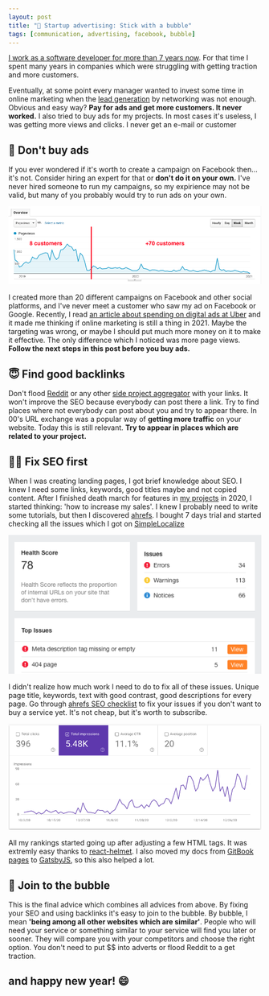 ```yaml
---
layout: post
title: "📢 Startup advertising: Stick with a bubble"
tags: [communication, advertising, facebook, bubble]
---
```


[I work as a software developer for more than 7 years now](https://twitter.com/jakub_pomykala). For that time I spent many years in companies which were struggling with 
getting traction and more customers. 

Eventually, at some point every manager wanted to invest some time in online marketing when the [lead generation](https://en.wikipedia.org/wiki/Lead_generation) by networking was not enough.
Obvious and easy way? __Pay for ads and get more customers. It never worked.__ I also tried to buy ads for my projects. 
In most cases it's useless, I was getting more views and clicks. I never get an e-mail or customer

## 👺 Don't buy ads

If you ever wondered if it's worth to create a campaign on Facebook then... it's not. Consider hiring an expert for that or __don't do it on your own.__
I've never hired someone to run my campaigns, so my expirience may not be valid, but many of you probably would try to run ads on your own.

![SimpleLocalize ahrefs report](/assets/2021-01-04/analytics.png)

I created more than 20 different campaigns on Facebook and other social platforms, and I've never meet a customer
who saw my ad on Facebook or Google. Recently, I read [an article about spending on digital ads at Uber](https://www.forbes.com/sites/augustinefou/2021/01/02/when-big-brands-stopped-spending-on-digital-ads-nothing-happened-why/) and it made me thinking if online marketing is still a thing in 2021. 
Maybe the targeting was wrong, or maybe I should put much more money on it to make it effective. The only difference which I noticed was more page views.
__Follow the next steps in this post before you buy ads.__

## 😇 Find good backlinks

Don't flood [Reddit](https://reddit.com) or any other [side project aggregator](https://www.producthunt.com) with your links. It won't improve the SEO because everybody can post there a link. 
Try to find places where not everybody can post about you and try to appear there. In 00's URL exchange was a popular way of __getting more traffic__ on your website. Today this is still relevant. 
__Try to appear in places which are related to your project.__

## 👨‍🔧 Fix SEO first
When I was creating landing pages, I got brief knowledge about SEO. I knew I need some links, keywords, good titles maybe and not copied content.
After I finished death march for features in [my projects](/#projects) in 2020, I started thinking: 'how to increase my sales'. I knew I probably need to write some tutorials, 
but then I discovered [ahrefs](https://ahrefs.com). I bought 7 days trial and started checking all the issues which I got on [SimpleLocalize](https://simplelocalize.io)

![SimpleLocalize ahrefs report](/assets/2021-01-04/simplelocalize-ahrefs.png)

I didn't realize how much work I need to do to fix all of these issues. Unique page title, keywords, text with good contrast, good descriptions for every page. Go through [ahrefs SEO checklist](https://ahrefs.com/blog/seo-checklist/)
to fix your issues if you don't want to buy a service yet. It's not cheap, but it's worth to subscribe. 

![SimpleLocalize backlinks](/assets/2021-01-04/impressions.png)

All my rankings started going up after adjusting a few HTML tags. It was extremly easy thanks to [react-helmet](https://www.npmjs.org/package/react-helmet). I also moved my docs from [GitBook pages](https://docs.gitbook.com/editing-content/content-structure) to [GatsbyJS](https://www.gatsbyjs.com), so this also helped a lot.

## 🛁 Join to the bubble
This is the final advice which combines all advices from above. By fixing your SEO and using backlinks it's easy to join to the bubble. 
By bubble, I mean __'being among all other websites which are similar'__. People who will need your service or something similar to your service will find you later or sooner. 
They will compare you with your competitors and choose the right option. You don't need to put $$ into adverts or flood Reddit to a get traction.

## and happy new year! 😄
